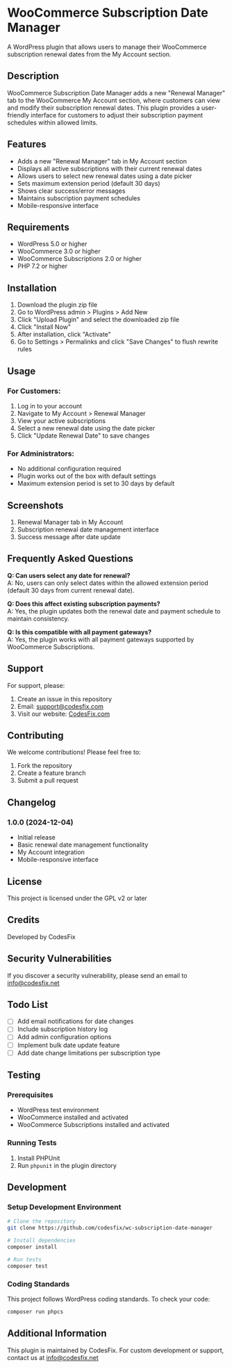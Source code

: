 # WooCommerce Subscription Date Manager

A WordPress plugin that allows users to manage their WooCommerce subscription renewal dates from the My Account section.

## Description

WooCommerce Subscription Date Manager adds a new "Renewal Manager" tab to the WooCommerce My Account section, where customers can view and modify their subscription renewal dates. This plugin provides a user-friendly interface for customers to adjust their subscription payment schedules within allowed limits.

## Features

- Adds a new "Renewal Manager" tab in My Account section
- Displays all active subscriptions with their current renewal dates
- Allows users to select new renewal dates using a date picker
- Sets maximum extension period (default 30 days)
- Shows clear success/error messages
- Maintains subscription payment schedules
- Mobile-responsive interface

## Requirements

- WordPress 5.0 or higher
- WooCommerce 3.0 or higher
- WooCommerce Subscriptions 2.0 or higher
- PHP 7.2 or higher

## Installation

1. Download the plugin zip file
2. Go to WordPress admin > Plugins > Add New
3. Click "Upload Plugin" and select the downloaded zip file
4. Click "Install Now"
5. After installation, click "Activate"
6. Go to Settings > Permalinks and click "Save Changes" to flush rewrite rules

## Usage

### For Customers:
1. Log in to your account
2. Navigate to My Account > Renewal Manager
3. View your active subscriptions
4. Select a new renewal date using the date picker
5. Click "Update Renewal Date" to save changes

### For Administrators:
- No additional configuration required
- Plugin works out of the box with default settings
- Maximum extension period is set to 30 days by default

## Screenshots

1. Renewal Manager tab in My Account
2. Subscription renewal date management interface
3. Success message after date update

## Frequently Asked Questions

**Q: Can users select any date for renewal?**  
A: No, users can only select dates within the allowed extension period (default 30 days from current renewal date).

**Q: Does this affect existing subscription payments?**  
A: Yes, the plugin updates both the renewal date and payment schedule to maintain consistency.

**Q: Is this compatible with all payment gateways?**  
A: Yes, the plugin works with all payment gateways supported by WooCommerce Subscriptions.

## Support

For support, please:
1. Create an issue in this repository
2. Email: support@codesfix.com
3. Visit our website: [CodesFix.com](https://codesfix.net)

## Contributing

We welcome contributions! Please feel free to:
1. Fork the repository
2. Create a feature branch
3. Submit a pull request

## Changelog

### 1.0.0 (2024-12-04)
- Initial release
- Basic renewal date management functionality
- My Account integration
- Mobile-responsive interface

## License

This project is licensed under the GPL v2 or later

## Credits

Developed by CodesFix

## Security Vulnerabilities

If you discover a security vulnerability, please send an email to info@codesfix.net

## Todo List

- [ ] Add email notifications for date changes
- [ ] Include subscription history log
- [ ] Add admin configuration options
- [ ] Implement bulk date update feature
- [ ] Add date change limitations per subscription type

## Testing

### Prerequisites
- WordPress test environment
- WooCommerce installed and activated
- WooCommerce Subscriptions installed and activated

### Running Tests
1. Install PHPUnit
2. Run `phpunit` in the plugin directory

## Development

### Setup Development Environment
```bash
# Clone the repository
git clone https://github.com/codesfix/wc-subscription-date-manager

# Install dependencies
composer install

# Run tests
composer test
```

### Coding Standards
This project follows WordPress coding standards. To check your code:
```bash
composer run phpcs
```

## Additional Information

This plugin is maintained by CodesFix. For custom development or support, contact us at info@codesfix.net
